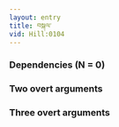 ```yaml
---
layout: entry
title: བསྐལ་
vid: Hill:0104
---
```

### Dependencies (N = 0)


### Two overt arguments


### Three overt arguments
